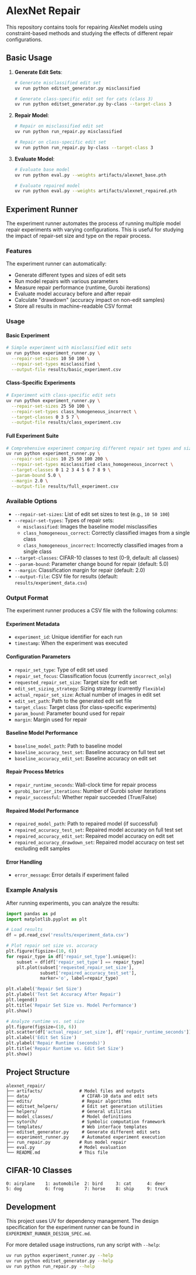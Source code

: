 # AlexNet Repair

This repository contains tools for repairing AlexNet models using constraint-based methods and studying the effects of different repair configurations.

## Basic Usage

1. **Generate Edit Sets**:
   ```bash
   # Generate misclassified edit set
   uv run python editset_generator.py misclassified

   # Generate class-specific edit set for cats (class 3)
   uv run python editset_generator.py by-class --target-class 3
   ```

2. **Repair Model**:
   ```bash
   # Repair on misclassified edit set
   uv run python run_repair.py misclassified

   # Repair on class-specific edit set
   uv run python run_repair.py by-class --target-class 3
   ```

3. **Evaluate Model**:
   ```bash
   # Evaluate base model
   uv run python eval.py --weights artifacts/alexnet_base.pth

   # Evaluate repaired model
   uv run python eval.py --weights artifacts/alexnet_repaired.pth
   ```

## Experiment Runner

The experiment runner automates the process of running multiple model repair experiments with varying configurations. This is useful for studying the impact of repair-set size and type on the repair process.

### Features

The experiment runner can automatically:

- Generate different types and sizes of edit sets
- Run model repairs with various parameters
- Measure repair performance (runtime, Gurobi iterations)
- Evaluate model accuracy before and after repair
- Calculate "drawdown" (accuracy impact on non-edit samples)
- Store all results in machine-readable CSV format

### Usage

#### Basic Experiment

```bash
# Simple experiment with misclassified edit sets
uv run python experiment_runner.py \
  --repair-set-sizes 10 50 100 \
  --repair-set-types misclassified \
  --output-file results/basic_experiment.csv
```

#### Class-Specific Experiments

```bash
# Experiment with class-specific edit sets
uv run python experiment_runner.py \
  --repair-set-sizes 25 50 100 \
  --repair-set-types class_homogeneous_incorrect \
  --target-classes 0 3 5 7 \
  --output-file results/class_experiment.csv
```

#### Full Experiment Suite

```bash
# Comprehensive experiment comparing different repair set types and sizes
uv run python experiment_runner.py \
  --repair-set-sizes 10 25 50 100 200 \
  --repair-set-types misclassified class_homogeneous_incorrect \
  --target-classes 0 1 2 3 4 5 6 7 8 9 \
  --param-bound 5.0 \
  --margin 2.0 \
  --output-file results/full_experiment.csv
```

### Available Options

- `--repair-set-sizes`: List of edit set sizes to test (e.g., `10 50 100`)
- `--repair-set-types`: Types of repair sets:
  - `misclassified`: Images the baseline model misclassifies
  - `class_homogeneous_correct`: Correctly classified images from a single class  
  - `class_homogeneous_incorrect`: Incorrectly classified images from a single class
- `--target-classes`: CIFAR-10 classes to test (0-9, default: all classes)
- `--param-bound`: Parameter change bound for repair (default: 5.0)
- `--margin`: Classification margin for repair (default: 2.0)
- `--output-file`: CSV file for results (default: `results/experiment_data.csv`)

### Output Format

The experiment runner produces a CSV file with the following columns:

#### Experiment Metadata
- `experiment_id`: Unique identifier for each run
- `timestamp`: When the experiment was executed

#### Configuration Parameters
- `repair_set_type`: Type of edit set used
- `repair_set_focus`: Classification focus (currently `incorrect_only`)
- `requested_repair_set_size`: Target size for edit set
- `edit_set_sizing_strategy`: Sizing strategy (currently `flexible`)
- `actual_repair_set_size`: Actual number of images in edit set
- `edit_set_path`: Path to the generated edit set file
- `target_class`: Target class (for class-specific experiments)
- `param_bound`: Parameter bound used for repair
- `margin`: Margin used for repair

#### Baseline Model Performance
- `baseline_model_path`: Path to baseline model
- `baseline_accuracy_test_set`: Baseline accuracy on full test set
- `baseline_accuracy_edit_set`: Baseline accuracy on edit set

#### Repair Process Metrics
- `repair_runtime_seconds`: Wall-clock time for repair process
- `gurobi_barrier_iterations`: Number of Gurobi solver iterations
- `repair_successful`: Whether repair succeeded (True/False)

#### Repaired Model Performance
- `repaired_model_path`: Path to repaired model (if successful)
- `repaired_accuracy_test_set`: Repaired model accuracy on full test set
- `repaired_accuracy_edit_set`: Repaired model accuracy on edit set
- `repaired_accuracy_drawdown_set`: Repaired model accuracy on test set excluding edit samples

#### Error Handling
- `error_message`: Error details if experiment failed

### Example Analysis

After running experiments, you can analyze the results:

```python
import pandas as pd
import matplotlib.pyplot as plt

# Load results
df = pd.read_csv('results/experiment_data.csv')

# Plot repair set size vs. accuracy
plt.figure(figsize=(10, 6))
for repair_type in df['repair_set_type'].unique():
    subset = df[df['repair_set_type'] == repair_type]
    plt.plot(subset['requested_repair_set_size'], 
             subset['repaired_accuracy_test_set'], 
             marker='o', label=repair_type)

plt.xlabel('Repair Set Size')
plt.ylabel('Test Set Accuracy After Repair')
plt.legend()
plt.title('Repair Set Size vs. Model Performance')
plt.show()

# Analyze runtime vs. set size
plt.figure(figsize=(10, 6))
plt.scatter(df['actual_repair_set_size'], df['repair_runtime_seconds'])
plt.xlabel('Edit Set Size')
plt.ylabel('Repair Runtime (seconds)')
plt.title('Repair Runtime vs. Edit Set Size')
plt.show()
```

## Project Structure

```
alexnet_repair/
├── artifacts/              # Model files and outputs
├── data/                    # CIFAR-10 data and edit sets
├── edits/                   # Repair algorithms
├── editset_helpers/         # Edit set generation utilities
├── helpers/                 # General utilities
├── model_classes/           # Model definitions
├── sytorch/                 # Symbolic computation framework
├── templates/               # Web interface templates
├── editset_generator.py     # Generate different edit sets
├── experiment_runner.py     # Automated experiment execution
├── run_repair.py           # Run model repair
├── eval.py                 # Model evaluation
└── README.md               # This file
```

## CIFAR-10 Classes

```
0: airplane    1: automobile  2: bird     3: cat      4: deer
5: dog         6: frog        7: horse    8: ship     9: truck
```

## Development

This project uses UV for dependency management. The design specification for the experiment runner can be found in `EXPERIMENT_RUNNER_DESIGN_SPEC.md`.

For more detailed usage instructions, run any script with `--help`:

```bash
uv run python experiment_runner.py --help
uv run python editset_generator.py --help  
uv run python run_repair.py --help
```
